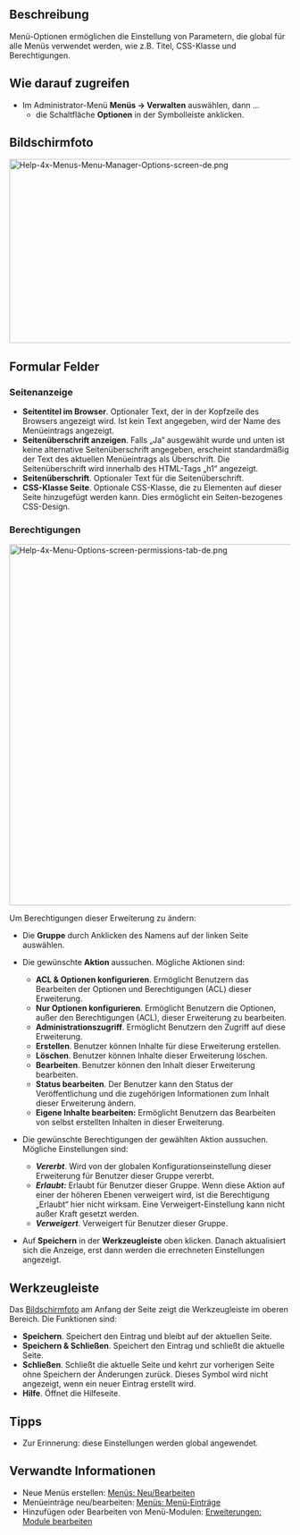 <!-- Filename: Help4.x:Menus:_Options / Display title: Menüs: Optionen -->

## Beschreibung

Menü-Optionen ermöglichen die Einstellung von Parametern, die global für
alle Menüs verwendet werden, wie z.B. Titel, CSS-Klasse und
Berechtigungen.

## Wie darauf zugreifen

- Im Administrator-Menü **Menüs **→** Verwalten** auswählen, dann ...
  - die Schaltfläche **Optionen** in der Symbolleiste anklicken.

## Bildschirmfoto

<img
src="https://docs.joomla.org/images/thumb/f/f6/Help-4x-Menus-Menu-Manager-Options-screen-de.png/800px-Help-4x-Menus-Menu-Manager-Options-screen-de.png"
decoding="async"
srcset="https://docs.joomla.org/images/thumb/f/f6/Help-4x-Menus-Menu-Manager-Options-screen-de.png/1200px-Help-4x-Menus-Menu-Manager-Options-screen-de.png 1.5x, https://docs.joomla.org/images/thumb/f/f6/Help-4x-Menus-Menu-Manager-Options-screen-de.png/1600px-Help-4x-Menus-Menu-Manager-Options-screen-de.png 2x"
data-file-width="1627" data-file-height="669" width="800" height="329"
alt="Help-4x-Menus-Menu-Manager-Options-screen-de.png" />

## Formular Felder

### Seitenanzeige

- **Seitentitel im Browser**. Optionaler Text, der in der Kopfzeile des
  Browsers angezeigt wird. Ist kein Text angegeben, wird der Name des
  Menüeintrags angezeigt.
- **Seitenüberschrift anzeigen**. Falls „Ja“ ausgewählt wurde und unten
  ist keine alternative Seitenüberschrift angegeben, erscheint
  standardmäßig der Text des aktuellen Menüeintrags als Überschrift. Die
  Seitenüberschrift wird innerhalb des HTML-Tags „h1“ angezeigt.
- **Seitenüberschrift**. Optionaler Text für die Seitenüberschrift.
- **CSS-Klasse Seite**. Optionale CSS-Klasse, die zu Elementen auf
  dieser Seite hinzugefügt werden kann. Dies ermöglicht ein
  Seiten-bezogenes CSS-Design.

### Berechtigungen

<img
src="https://docs.joomla.org/images/thumb/2/29/Help-4x-Menu-Options-screen-permissions-tab-de.png/600px-Help-4x-Menu-Options-screen-permissions-tab-de.png"
decoding="async"
srcset="https://docs.joomla.org/images/thumb/2/29/Help-4x-Menu-Options-screen-permissions-tab-de.png/900px-Help-4x-Menu-Options-screen-permissions-tab-de.png 1.5x, https://docs.joomla.org/images/2/29/Help-4x-Menu-Options-screen-permissions-tab-de.png 2x"
data-file-width="952" data-file-height="1025" width="600" height="646"
alt="Help-4x-Menu-Options-screen-permissions-tab-de.png" />

Um Berechtigungen dieser Erweiterung zu ändern:

- Die **Gruppe** durch Anklicken des Namens auf der linken Seite
  auswählen.
- Die gewünschte **Aktion** aussuchen. Mögliche Aktionen sind:
  - **ACL & Optionen konfigurieren**. Ermöglicht Benutzern das
    Bearbeiten der Optionen und Berechtigungen (ACL) dieser Erweiterung.
  - **Nur Optionen konfigurieren**. Ermöglicht Benutzern die Optionen,
    außer den Berechtigungen (ACL), dieser Erweiterung zu bearbeiten.
  - **Administrationszugriff**. Ermöglicht Benutzern den Zugriff auf
    diese Erweiterung.
  - **Erstellen**. Benutzer können Inhalte für diese Erweiterung
    erstellen.
  - **Löschen**. Benutzer können Inhalte dieser Erweiterung löschen.
  - **Bearbeiten**. Benutzer können den Inhalt dieser Erweiterung
    bearbeiten.
  - **Status bearbeiten**. Der Benutzer kann den Status der
    Veröffentlichung und die zugehörigen Informationen zum Inhalt dieser
    Erweiterung ändern.
  - **Eigene Inhalte bearbeiten:** Ermöglicht Benutzern das Bearbeiten
    von selbst erstellten Inhalten in dieser Erweiterung.

- Die gewünschte Berechtigungen der gewählten Aktion aussuchen. Mögliche
  Einstellungen sind:
  - ***Vererbt***. Wird von der globalen Konfigurationseinstellung
    dieser Erweiterung für Benutzer dieser Gruppe vererbt.
  - ***Erlaubt:*** Erlaubt für Benutzer dieser Gruppe. Wenn diese Aktion
    auf einer der höheren Ebenen verweigert wird, ist die Berechtigung
    „Erlaubt“ hier nicht wirksam. Eine Verweigert-Einstellung kann nicht
    außer Kraft gesetzt werden.
  - ***Verweigert***. Verweigert für Benutzer dieser Gruppe.

- Auf **Speichern** in der **Werkzeugleiste** oben klicken. Danach
  aktualisiert sich die Anzeige, erst dann werden die errechneten
  Einstellungen angezeigt.

## Werkzeugleiste

Das [Bildschirmfoto](#Bildschirmfoto) am Anfang der Seite zeigt die
Werkzeugleiste im oberen Bereich. Die Funktionen sind:

- **Speichern**. Speichert den Eintrag und bleibt auf der aktuellen
  Seite.
- **Speichern & Schließen**. Speichert den Eintrag und schließt die
  aktuelle Seite.
- **Schließen**. Schließt die aktuelle Seite und kehrt zur vorherigen
  Seite ohne Speichern der Änderungen zurück. Dieses Symbol wird nicht
  angezeigt, wenn ein neuer Eintrag erstellt wird.
- **Hilfe**. Öffnet die Hilfeseite.

## Tipps

- Zur Erinnerung: diese Einstellungen werden global angewendet.

## Verwandte Informationen

- Neue Menüs erstellen: [Menüs:
  Neu/Bearbeiten](https://docs.joomla.org/Help4.x:Menus:_Edit/de "Help4.x:Menus: Edit/de")
- Menüeinträge neu/bearbeiten: [Menüs:
  Menü-Einträge](https://docs.joomla.org/Help4.x:Menus:_Items/de "Help4.x:Menus: Items/de")
- Hinzufügen oder Bearbeiten von Menü-Modulen: [Erweiterungen: Module
  bearbeiten](https://docs.joomla.org/Help4.x:Extensions_Module_Manager_Edit/de "Help4.x:Extensions Module Manager Edit/de")

